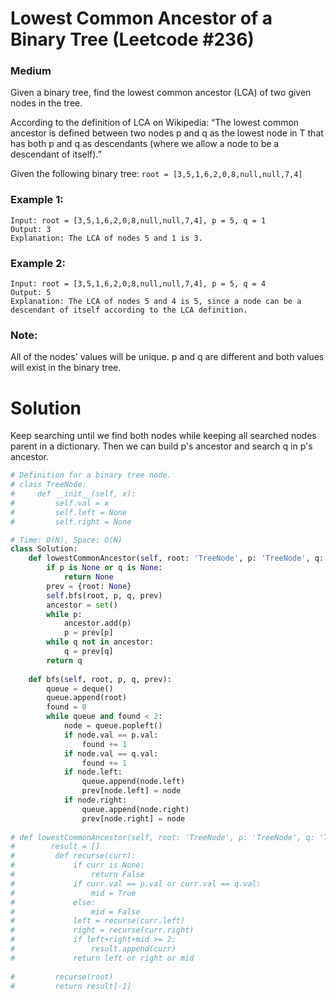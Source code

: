 Lowest Common Ancestor of a Binary Tree (Leetcode #236)
===============================
### Medium
Given a binary tree, find the lowest common ancestor (LCA) of two given nodes in the tree.

According to the definition of LCA on Wikipedia: “The lowest common ancestor is defined between two nodes p and q as the lowest node in T that has both p and q as descendants (where we allow a node to be a descendant of itself).”

Given the following binary tree:  `root = [3,5,1,6,2,0,8,null,null,7,4]`


 

### Example 1:
```
Input: root = [3,5,1,6,2,0,8,null,null,7,4], p = 5, q = 1
Output: 3
Explanation: The LCA of nodes 5 and 1 is 3.
```
### Example 2:
```
Input: root = [3,5,1,6,2,0,8,null,null,7,4], p = 5, q = 4
Output: 5
Explanation: The LCA of nodes 5 and 4 is 5, since a node can be a descendant of itself according to the LCA definition.
 ```

### Note:

All of the nodes' values will be unique.
p and q are different and both values will exist in the binary tree.

Solution
========
Keep searching until we find both nodes while keeping all searched nodes parent in a dictionary.
Then we can build p's ancestor and search q in p's ancestor.

```python
# Definition for a binary tree node.
# class TreeNode:
#     def __init__(self, x):
#         self.val = x
#         self.left = None
#         self.right = None

# Time: O(N), Space: O(N)
class Solution:
    def lowestCommonAncestor(self, root: 'TreeNode', p: 'TreeNode', q: 'TreeNode') -> 'TreeNode':
        if p is None or q is None:
            return None
        prev = {root: None}
        self.bfs(root, p, q, prev)
        ancestor = set()
        while p:
            ancestor.add(p)
            p = prev[p]
        while q not in ancestor:
            q = prev[q]
        return q
        
    def bfs(self, root, p, q, prev):
        queue = deque()
        queue.append(root)
        found = 0
        while queue and found < 2:
            node = queue.popleft()
            if node.val == p.val:
                found += 1
            if node.val == q.val:
                found += 1
            if node.left:
                queue.append(node.left)
                prev[node.left] = node
            if node.right:
                queue.append(node.right)
                prev[node.right] = node
                
# def lowestCommonAncestor(self, root: 'TreeNode', p: 'TreeNode', q: 'TreeNode') -> 'TreeNode':
#        result = []
#         def recurse(curr):
#             if curr is None: 
#                 return False
#             if curr.val == p.val or curr.val == q.val:
#                 mid = True
#             else:
#                 mid = False
#             left = recurse(curr.left)
#             right = recurse(curr.right)
#             if left+right+mid >= 2:
#                 result.append(curr)
#             return left or right or mid
        
#         recurse(root)
#         return result[-1]

```
